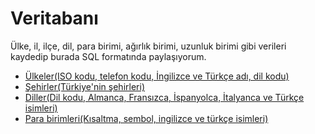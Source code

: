 # Veritabanı
Ülke, il, ilçe, dil, para birimi, ağırlık birimi, uzunluk birimi gibi verileri kaydedip burada SQL formatında paylaşıyorum.
<ul>
  <li><a href="country.sql">Ülkeler(ISO kodu, telefon kodu, İngilizce ve Türkçe adı, dil kodu)</a></li>
  <li><a href="city.sql">Şehirler(Türkiye'nin şehirleri)</a></li>
  <li><a href="language.sql">Diller(Dil kodu, Almanca, Fransızca, İspanyolca, İtalyanca ve Türkçe isimleri)</a></li>
  <li><a href="currency.sql">Para birimleri(Kısaltma, sembol, ingilizce ve türkçe isimleri)</a></li>
</ul>
